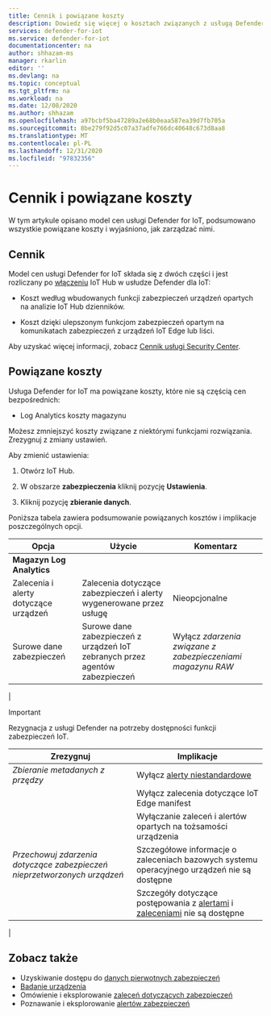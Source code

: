 ```yaml
---
title: Cennik i powiązane koszty
description: Dowiedz się więcej o kosztach związanych z usługą Defender for IoT i sposobach ich kontrolowania.
services: defender-for-iot
ms.service: defender-for-iot
documentationcenter: na
author: shhazam-ms
manager: rkarlin
editor: ''
ms.devlang: na
ms.topic: conceptual
ms.tgt_pltfrm: na
ms.workload: na
ms.date: 12/08/2020
ms.author: shhazam
ms.openlocfilehash: a97bcbf5ba47289a2e68b0eaa587ea39d7fb705a
ms.sourcegitcommit: 8be279f92d5c07a37adfe766dc40648c673d8aa8
ms.translationtype: MT
ms.contentlocale: pl-PL
ms.lasthandoff: 12/31/2020
ms.locfileid: "97832356"
---
```

# <a name="pricing-and-associated-costs"></a>Cennik i powiązane koszty

W tym artykule opisano model cen usługi Defender for IoT, podsumowano wszystkie powiązane koszty i wyjaśniono, jak zarządzać nimi.

## <a name="pricing"></a>Cennik

Model cen usługi Defender for IoT składa się z dwóch części i jest rozliczany po [włączeniu](quickstart-onboard-iot-hub.md) IoT Hub w usłudze Defender dla IoT:

- Koszt według wbudowanych funkcji zabezpieczeń urządzeń opartych na analizie IoT Hub dzienników.

- Koszt dzięki ulepszonym funkcjom zabezpieczeń opartym na komunikatach zabezpieczeń z urządzeń IoT Edge lub liści.

Aby uzyskać więcej informacji, zobacz [Cennik usługi Security Center](https://azure.microsoft.com/pricing/details/security-center/).

## <a name="associated-costs"></a>Powiązane koszty

Usługa Defender for IoT ma powiązane koszty, które nie są częścią cen bezpośrednich:

- Log Analytics koszty magazynu

Możesz zmniejszyć koszty związane z niektórymi funkcjami rozwiązania. Zrezygnuj z zmiany ustawień.

Aby zmienić ustawienia:

1. Otwórz IoT Hub.

1. W obszarze **zabezpieczenia** kliknij pozycję **Ustawienia**.

1. Kliknij pozycję **zbieranie danych**.

Poniższa tabela zawiera podsumowanie powiązanych kosztów i implikacje poszczególnych opcji.

| Opcja | Użycie | Komentarz |
| --- | --- | --- |
| **Magazyn Log Analytics** |  |
| Zalecenia i alerty dotyczące urządzeń| Zalecenia dotyczące zabezpieczeń i alerty wygenerowane przez usługę | Nieopcjonalne |
| Surowe dane zabezpieczeń| Surowe dane zabezpieczeń z urządzeń IoT zebranych przez agentów zabezpieczeń | Wyłącz _zdarzenia związane z zabezpieczeniami magazynu RAW_ |
|

>[!Important]
> Rezygnacja z usługi Defender na potrzeby dostępności funkcji zabezpieczeń IoT.

| Zrezygnuj | Implikacje |
| --- | --- |
| _Zbieranie metadanych z przędzy_ | Wyłącz [alerty niestandardowe](quickstart-create-custom-alerts.md) |
| | Wyłącz zalecenia dotyczące IoT Edge manifest |
| | Wyłączanie zaleceń i alertów opartych na tożsamości urządzenia |
| _Przechowuj zdarzenia dotyczące zabezpieczeń nieprzetworzonych urządzeń_ | Szczegółowe informacje o zaleceniach bazowych systemu operacyjnego urządzeń nie są dostępne |
| | Szczegóły dotyczące postępowania z [alertami](concept-security-alerts.md) i [zaleceniami](concept-recommendations.md) nie są dostępne |
|

## <a name="see-also"></a>Zobacz także

- Uzyskiwanie dostępu do [danych pierwotnych zabezpieczeń](how-to-security-data-access.md)
- [Badanie urządzenia](how-to-investigate-device.md)
- Omówienie i eksplorowanie [zaleceń dotyczących zabezpieczeń](concept-recommendations.md)
- Poznawanie i eksplorowanie [alertów zabezpieczeń](concept-security-alerts.md)
